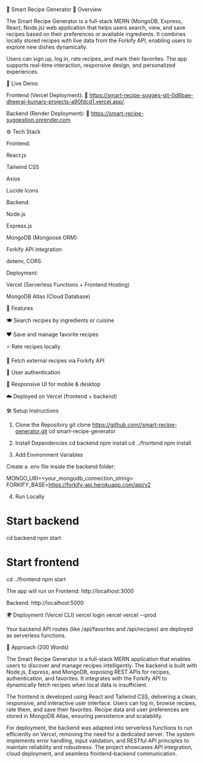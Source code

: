 🧠 Smart Recipe Generator
🍴 Overview

The Smart Recipe Generator is a full-stack MERN (MongoDB, Express, React, Node.js) web application that helps users search, view, and save recipes based on their preferences or available ingredients. It combines locally stored recipes with live data from the Forkify API, enabling users to explore new dishes dynamically.

Users can sign up, log in, rate recipes, and mark their favorites. The app supports real-time interaction, responsive design, and personalized experiences.

🚀 Live Demo

Frontend (Vercel Deployment):
🔗 https://smart-recipe-sugges-git-0d6bae-dheeraj-kumars-projects-a90fdcd1.vercel.app/

Backend (Render Deployment):
🔗 https://smart-recipe-suggestion.onrender.com


⚙️ Tech Stack

Frontend:

React.js

Tailwind CSS

Axios

Lucide Icons

Backend:

Node.js

Express.js

MongoDB (Mongoose ORM)

Forkify API integration

dotenv, CORS

Deployment:

Vercel (Serverless Functions + Frontend Hosting)

MongoDB Atlas (Cloud Database)

🧩 Features

🍽️ Search recipes by ingredients or cuisine

❤️ Save and manage favorite recipes

⭐ Rate recipes locally

🔎 Fetch external recipes via Forkify API

👤 User authentication

📱 Responsive UI for mobile & desktop

☁️ Deployed on Vercel (frontend + backend)

🛠️ Setup Instructions
1. Clone the Repository
git clone [https://github.com/<your-username>/smart-recipe-generator.git](https://github.com/485518110dheerajkumar/Smart_Recipe_Suggestion.git)
cd smart-recipe-generator

2. Install Dependencies
cd backend
npm install
cd ../frontend
npm install

3. Add Environment Variables

Create a .env file inside the backend folder:

MONGO_URI=<your_mongodb_connection_string>
FORKIFY_BASE=https://forkify-api.herokuapp.com/api/v2

4. Run Locally
# Start backend
cd backend
npm start

# Start frontend
cd ../frontend
npm start


The app will run on
Frontend: http://localhost:3000

Backend: http://localhost:5000

🌍 Deployment (Vercel CLI)
vercel login
vercel
vercel --prod


Your backend API routes (like /api/favorites and /api/recipes) are deployed as serverless functions.

🧾 Approach (200 Words)

The Smart Recipe Generator is a full-stack MERN application that enables users to discover and manage recipes intelligently. The backend is built with Node.js, Express, and MongoDB, exposing REST APIs for recipes, authentication, and favorites. It integrates with the Forkify API to dynamically fetch recipes when local data is insufficient.

The frontend is developed using React and Tailwind CSS, delivering a clean, responsive, and interactive user interface. Users can log in, browse recipes, rate them, and save their favorites. Recipe data and user preferences are stored in MongoDB Atlas, ensuring persistence and scalability.

For deployment, the backend was adapted into serverless functions to run efficiently on Vercel, removing the need for a dedicated server. The system implements error handling, input validation, and RESTful API principles to maintain reliability and robustness. The project showcases API integration, cloud deployment, and seamless frontend-backend communication.
